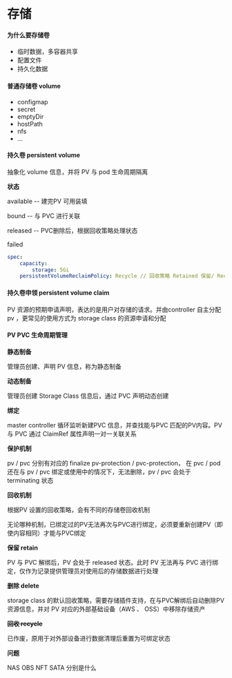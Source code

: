 # 存储

#### 为什么要存储卷

* 临时数据，多容器共享
* 配置文件
* 持久化数据

#### 普通存储卷 volume

* configmap
* secret
* emptyDir
* hostPath
* nfs
* ...

#### 持久卷 persistent volume

抽象化 volume 信息，并将 PV 与 pod 生命周期隔离

**状态**

available -- 建完PV 可用装填

bound -- 与 PVC 进行关联

released -- PVC删除后，根据回收策略处理状态

failed

```yaml
spec:
	capacity:
		storage: 5Gi
	persistentVolumeReclaimPolicy: Recycle // 回收策略 Retained 保留/ Recycled 回收/ Deleted 删除
```

#### 持久卷申领 persistent volume claim

PV 资源的预期申请声明，表达的是用户对存储的请求。并由controller 自主分配 pv ，更常见的使用方式为 storage class 的资源申请和分配

#### PV PVC 生命周期管理

**静态制备**

管理员创建、声明 PV 信息，称为静态制备

**动态制备**

管理员创建 Storage Class 信息后，通过 PVC 声明动态创建

**绑定**

master controller 循环监听新建PVC 信息，并查找能与PVC 匹配的PV内容。PV 与 PVC 通过 ClaimRef 属性声明一对一关联关系

**保护机制**

pv / pvc 分别有对应的 finalize pv-protection / pvc-protection， 在 pvc / pod 还在与 pv / pvc 绑定或使用中的情况下，无法删除，pv / pvc 会处于 terminating 状态

**回收机制**

根据PV 设置的回收策略，会有不同的存储卷回收机制

无论哪种机制，已绑定过的PV无法再次与PVC进行绑定，必须要重新创建PV（即使内容相同）才能与PVC绑定

**保留 retain**

PV 与 PVC 解绑后，PV 会处于 released 状态。此时 PV 无法再与 PVC 进行绑定，仅作为记录提供管理员对使用后的存储数据进行处理

**删除 delete**

storage class 的默认回收策略，需要存储插件支持，在与PVC解绑后自动删除PV资源信息，并对 PV 对应的外部基础设备（AWS 、 OSS）中移除存储资产

~~**回收 recycle**~~

已作废，原用于对外部设备进行数据清理后重置为可绑定状态

**问题**

NAS OBS NFT SATA 分别是什么
